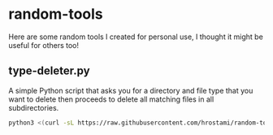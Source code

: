 # random-tools
Here are some random tools I created for personal use, I thought it might be useful for others too!

## type-deleter.py
A simple Python script that asks you for a directory and file type that you want to delete then proceeds to delete all matching files in all subdirectories.
```bash
python3 <(curl -sL https://raw.githubusercontent.com/hrostami/random-tools/main/type_deleter.py)
```
